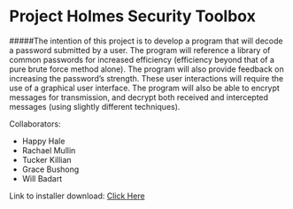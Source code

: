 # Project Holmes Security Toolbox

#####The intention of this project is to develop a program that will decode a password submitted by a user. The program will reference a library of common passwords for increased efficiency (efficiency beyond that of a pure brute force method alone).  The program will also provide feedback on increasing the password’s strength. These user interactions will require the use of a graphical user interface.  The program will also be able to encrypt messages for transmission, and decrypt both received and intercepted messages (using slightly different techniques).

Collaborators:
- Happy Hale<br />
- Rachael Mullin<br />
- Tucker Killian<br />
- Grace Bushong<br />
- Will Badart

Link to installer download: <a href="http://www3.nd.edu/~wbadart/installer.exe">Click Here</a>
